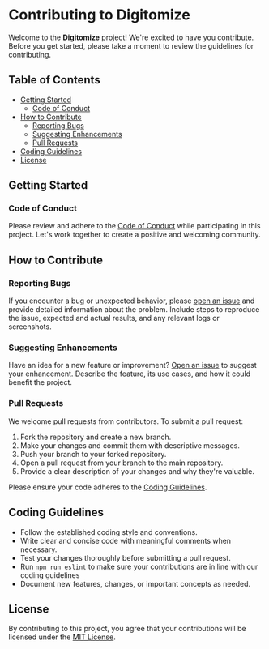 # Contributing to Digitomize

Welcome to the **Digitomize** project! We're excited to have you contribute. Before you get started, please take a moment to review the guidelines for contributing.

## Table of Contents

- [Getting Started](#getting-started)
  - [Code of Conduct](#code-of-conduct)
- [How to Contribute](#how-to-contribute)
  - [Reporting Bugs](#reporting-bugs)
  - [Suggesting Enhancements](#suggesting-enhancements)
  - [Pull Requests](#pull-requests)
- [Coding Guidelines](#coding-guidelines)
- [License](#license)

## Getting Started

### Code of Conduct

Please review and adhere to the [Code of Conduct](CODE_OF_CONDUCT.md) while participating in this project. Let's work together to create a positive and welcoming community.

## How to Contribute

### Reporting Bugs

If you encounter a bug or unexpected behavior, please [open an issue](../../issues) and provide detailed information about the problem. Include steps to reproduce the issue, expected and actual results, and any relevant logs or screenshots.

### Suggesting Enhancements

Have an idea for a new feature or improvement? [Open an issue](../../issues) to suggest your enhancement. Describe the feature, its use cases, and how it could benefit the project.

### Pull Requests

We welcome pull requests from contributors. To submit a pull request:

1. Fork the repository and create a new branch.
2. Make your changes and commit them with descriptive messages.
3. Push your branch to your forked repository.
4. Open a pull request from your branch to the main repository.
5. Provide a clear description of your changes and why they're valuable.

Please ensure your code adheres to the [Coding Guidelines](#coding-guidelines).

## Coding Guidelines

- Follow the established coding style and conventions.
- Write clear and concise code with meaningful comments when necessary.
- Test your changes thoroughly before submitting a pull request.
- Run `npm run eslint` to make sure your contributions are in line with our coding guidelines
- Document new features, changes, or important concepts as needed.

## License

By contributing to this project, you agree that your contributions will be licensed under the [MIT License](../LICENSE).

